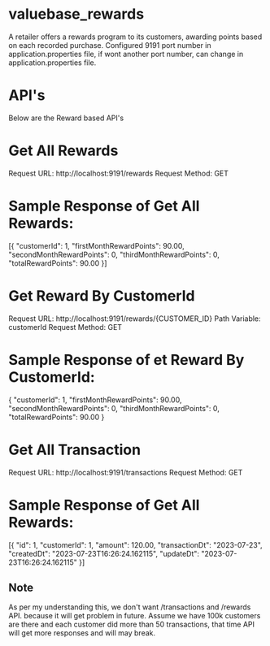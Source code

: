 # valuebase_rewards
A retailer offers a rewards program to its customers, awarding points based on each recorded purchase. 
 Configured 9191 port number in application.properties file, if wont another port number,
 can change in application.properties file.
  
# API's
  Below are the Reward based API's
 
# Get All Rewards
  Request URL: http://localhost:9191/rewards
  Request Method: GET
  
# Sample Response of Get All Rewards:
[{
"customerId": 1,
"firstMonthRewardPoints": 90.00,
"secondMonthRewardPoints": 0,
"thirdMonthRewardPoints": 0,
"totalRewardPoints": 90.00
}]

# Get Reward By CustomerId
Request URL: http://localhost:9191/rewards/{CUSTOMER_ID}
Path Variable: customerId
Request Method: GET

# Sample Response of et Reward By CustomerId:
{
"customerId": 1,
"firstMonthRewardPoints": 90.00,
"secondMonthRewardPoints": 0,
"thirdMonthRewardPoints": 0,
"totalRewardPoints": 90.00
}


# Get All Transaction
Request URL: http://localhost:9191/transactions
Request Method: GET

# Sample Response of Get All Rewards:
[{
"id": 1,
"customerId": 1,
"amount": 120.00,
"transactionDt": "2023-07-23",
"createdDt": "2023-07-23T16:26:24.162115",
"updateDt": "2023-07-23T16:26:24.162115"
}]


## Note
 As per my understanding this, we don't want /transactions and /rewards API.
 because it will get problem in future. Assume we have 100k customers are there and each customer did more than 
 50 transactions, that time API will get more responses and will may break.


  
  